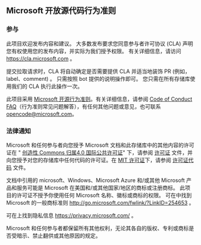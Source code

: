 ## <a name="microsoft-open-source-code-of-conduct"></a>Microsoft 开放源代码行为准则

### <a name="contributing"></a>参与

此项目欢迎发布内容和建议。  大多数发布要求您同意参与者许可协议 (CLA) 声明您有权使用您的发布内容，并实际为我们授予权限。 有关详细信息，请访问 https://cla.microsoft.com 。

提交拉取请求时，CLA 将自动确定是否需要提供 CLA 并适当地装饰 PR (例如，label、comment) 。 只需按照 bot 提供的说明操作即可。 您只需在所有存储库使用我们的 CLA 执行此操作一次。

此项目采用 [Microsoft 开源行为准则](https://opensource.microsoft.com/codeofconduct/)。有关详细信息，请参阅 [Code of Conduct FAQ](https://opensource.microsoft.com/codeofconduct/faq/)（行为准则常见问题解答），有任何其他问题或意见，也可联系 [opencode@microsoft.com](mailto:opencode@microsoft.com)。

### <a name="legal-notices"></a>法律通知

Microsoft 和任何参与者向您授予 Microsoft 文档和此存储库中的其他内容的许可证在 " [创造性 Commons 归属4.0 国际公共许可证](https://creativecommons.org/licenses/by/4.0/legalcode)" 下，请参阅 [许可证](LICENSE) 文件，并向您授予对您的存储库中任何代码的许可证。在 [MIT 许可证](https://opensource.org/licenses/MIT)下，请参阅 [许可证代码](LICENSE-CODE) 文件。

文档中引用的 microsoft、Windows、Microsoft Azure 和/或其他 Microsoft 产品和服务可能是 Microsoft 在美国和/或其他国家/地区的商标或注册商标。
此项目的许可证不授予你使用任何 Microsoft 名称、徽标或商标的权限。
可在中找到 Microsoft 的一般商标准则 http://go.microsoft.com/fwlink/?LinkID=254653 。

可在上找到隐私信息 https://privacy.microsoft.com/ 。

Microsoft 和任何参与者都保留所有其他权利，无论其各自的版权、专利或商标是否受暗示、禁止翻供或其他原因的规定。

